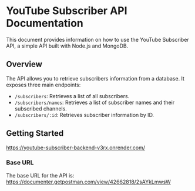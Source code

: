 # YouTube Subscriber API Documentation

This document provides information on how to use the YouTube Subscriber API, a simple API built with Node.js and MongoDB.

## Overview

The API allows you to retrieve subscribers information from a database. It exposes three main endpoints:

* `/subscribers`: Retrieves a list of all subscribers.
* `/subscribers/names`: Retrieves a list of subscriber names and their subscribed channels.
* `/subscribers/:id`: Retrieves subscriber information by ID.

## Getting Started
https://youtube-subscriber-backend-v3rx.onrender.com/

### Base URL
The base URL for the API is: https://documenter.getpostman.com/view/42662818/2sAYkLmwsW
